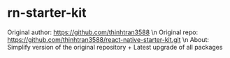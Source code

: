 # rn-starter-kit
Original author: https://github.com/thinhtran3588 \n
Original repo: https://github.com/thinhtran3588/react-native-starter-kit.git \n
About: Simplify version of the original repository + Latest upgrade of all packages
